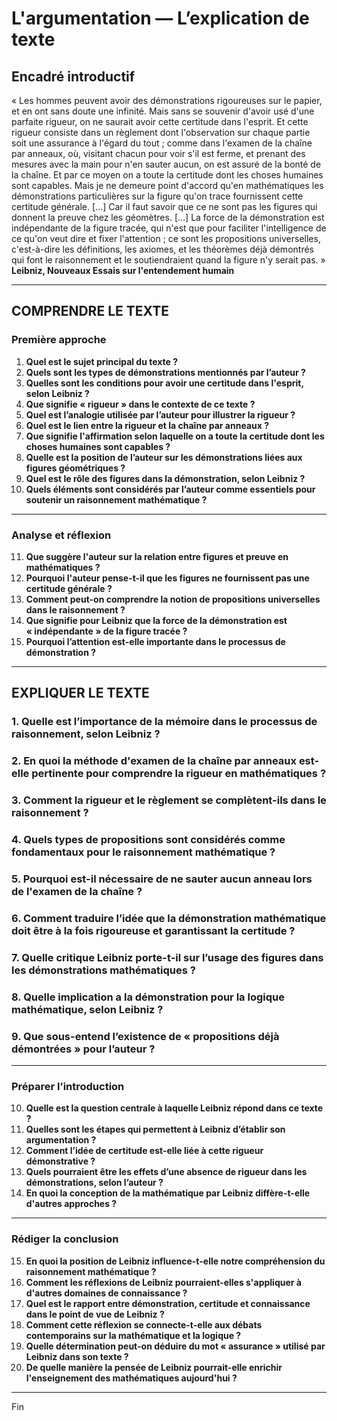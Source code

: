 # L'argumentation — L’explication de texte

## Encadré introductif
« Les hommes peuvent avoir des démonstrations rigoureuses sur le papier, et en ont sans doute une infinité. Mais sans se souvenir d'avoir usé d'une parfaite rigueur, on ne saurait avoir cette certitude dans l'esprit. Et cette rigueur consiste dans un règlement dont l'observation sur chaque partie soit une assurance à l'égard du tout ; comme dans l'examen de la chaîne par anneaux, où, visitant chacun pour voir s'il est ferme, et prenant des mesures avec la main pour n'en sauter aucun, on est assuré de la bonté de la chaîne. Et par ce moyen on a toute la certitude dont les choses humaines sont capables. Mais je ne demeure point d'accord qu'en mathématiques les démonstrations particulières sur la figure qu'on trace fournissent cette certitude générale. […] Car il faut savoir que ce ne sont pas les figures qui donnent la preuve chez les géomètres. […] La force de la démonstration est indépendante de la figure tracée, qui n'est que pour faciliter l'intelligence de ce qu'on veut dire et fixer l'attention ; ce sont les propositions universelles, c'est-à-dire les définitions, les axiomes, et les théorèmes déjà démontrés qui font le raisonnement et le soutiendraient quand la figure n'y serait pas. »  
**Leibniz, Nouveaux Essais sur l'entendement humain**

---

## COMPRENDRE LE TEXTE

### Première approche

1. **Quel est le sujet principal du texte ?**  
2. **Quels sont les types de démonstrations mentionnés par l’auteur ?**  
3. **Quelles sont les conditions pour avoir une certitude dans l'esprit, selon Leibniz ?**  
4. **Que signifie « rigueur » dans le contexte de ce texte ?**  
5. **Quel est l’analogie utilisée par l’auteur pour illustrer la rigueur ?**  
6. **Quel est le lien entre la rigueur et la chaîne par anneaux ?**  
7. **Que signifie l'affirmation selon laquelle on a toute la certitude dont les choses humaines sont capables ?**  
8. **Quelle est la position de l’auteur sur les démonstrations liées aux figures géométriques ?**  
9. **Quel est le rôle des figures dans la démonstration, selon Leibniz ?**  
10. **Quels éléments sont considérés par l’auteur comme essentiels pour soutenir un raisonnement mathématique ?**  

---

### Analyse et réflexion

11. **Que suggère l'auteur sur la relation entre figures et preuve en mathématiques ?**  
12. **Pourquoi l'auteur pense-t-il que les figures ne fournissent pas une certitude générale ?**  
13. **Comment peut-on comprendre la notion de propositions universelles dans le raisonnement ?**  
14. **Que signifie pour Leibniz que la force de la démonstration est « indépendante » de la figure tracée ?**  
15. **Pourquoi l’attention est-elle importante dans le processus de démonstration ?**  

---

## EXPLIQUER LE TEXTE

### 1. Quelle est l’importance de la mémoire dans le processus de raisonnement, selon Leibniz ?  
### 2. En quoi la méthode d'examen de la chaîne par anneaux est-elle pertinente pour comprendre la rigueur en mathématiques ?  
### 3. Comment la rigueur et le règlement se complètent-ils dans le raisonnement ?  
### 4. Quels types de propositions sont considérés comme fondamentaux pour le raisonnement mathématique ?  
### 5. Pourquoi est-il nécessaire de ne sauter aucun anneau lors de l'examen de la chaîne ?  
### 6. Comment traduire l’idée que la démonstration mathématique doit être à la fois rigoureuse et garantissant la certitude ?  
### 7. Quelle critique Leibniz porte-t-il sur l’usage des figures dans les démonstrations mathématiques ?  
### 8. Quelle implication a la démonstration pour la logique mathématique, selon Leibniz ?  
### 9. Que sous-entend l’existence de « propositions déjà démontrées » pour l’auteur ?  

---

### Préparer l’introduction

10. **Quelle est la question centrale à laquelle Leibniz répond dans ce texte ?**  
11. **Quelles sont les étapes qui permettent à Leibniz d’établir son argumentation ?**  
12. **Comment l’idée de certitude est-elle liée à cette rigueur démonstrative ?**   
13. **Quels pourraient être les effets d’une absence de rigueur dans les démonstrations, selon l’auteur ?**  
14. **En quoi la conception de la mathématique par Leibniz diffère-t-elle d'autres approches ?**  

---

### Rédiger la conclusion

15. **En quoi la position de Leibniz influence-t-elle notre compréhension du raisonnement mathématique ?**  
16. **Comment les réflexions de Leibniz pourraient-elles s'appliquer à d'autres domaines de connaissance ?**  
17. **Quel est le rapport entre démonstration, certitude et connaissance dans le point de vue de Leibniz ?**  
18. **Comment cette réflexion se connecte-t-elle aux débats contemporains sur la mathématique et la logique ?**  
19. **Quelle détermination peut-on déduire du mot « assurance » utilisé par Leibniz dans son texte ?**  
20. **De quelle manière la pensée de Leibniz pourrait-elle enrichir l'enseignement des mathématiques aujourd'hui ?**  

--- 

Fin